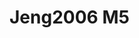 # Jeng2006 M5
<a name="material" />
<script type="application/ld+json">

  {
    "@context": "https://schema.org/",
    "@type": "ChemicalSubstance",
    "http://purl.org/dc/terms/conformsTo":
      {
        "@type": "CreativeWork",
        "@id": "https://bioschemas.org/profiles/ChemicalSubstance/0.4-RELEASE/"
      },
    "@id": "https://egonw.github.io/nanowiki/nanowiki122.html#material",
    "name": "Jeng2006 M5",
    "sameAs: "http://127.0.0.1/mediawiki/index.php/Special:URIResolver/Jeng2006_M5"
  }
</script>

